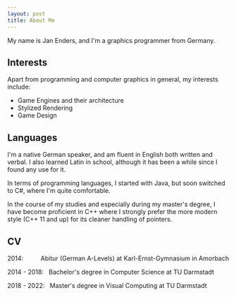 ```yaml
---
layout: post
title: About Me
---
```


My name is Jan Enders, and I'm a graphics programmer from Germany.

## Interests

Apart from programming and computer graphics in general, my interests include:

- Game Engines and their architecture
- Stylized Rendering
- Game Design

## Languages

I'm a native German speaker, and am fluent in English both written and verbal.
I also learned Latin in school, although it has been a while since I found any use for it.

In terms of programming languages, I started with Java, but soon switched to C#, where I'm quite comfortable.

In the course of my studies and especially during my master's degree, I have become proficient in C++ where I strongly prefer the more modern style (C++ 11 and up) for its cleaner handling of pointers.

## CV

2014:          Abitur (German A-Levels) at Karl-Ernst-Gymnasium in Amorbach

2014 - 2018:   Bachelor's degree in Computer Science at TU Darmstadt

2018 - 2022:   Master's degree in Visual Computing at TU Darmstadt